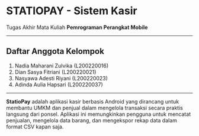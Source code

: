 # STATIOPAY - Sistem Kasir
Tugas Akhir Mata Kuliah **Pemrograman Perangkat Mobile**

---

## Daftar Anggota Kelompok
1. Nadia Maharani Zulvika (L200220016)
2. Dian Sasya Fitriani (L200220021)
3. Nasyawa Adesti Riyani (L200220023)
4. Adinda Aulia Hapsari (L200220037)

---

**StatioPay** adalah aplikasi kasir berbasis Android yang dirancang untuk membantu UMKM dan penjual dalam mengelola transaksi secara praktis langsung dari ponsel. Aplikasi ini memungkinkan pengguna untuk mencatat penjualan, mengelola data barang, dan mengekspor rekap data dalam format CSV kapan saja.
